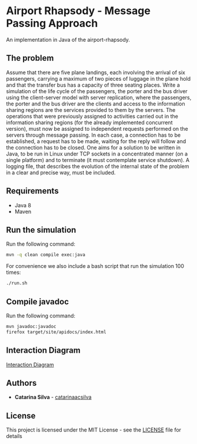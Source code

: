 # Airport Rhapsody - Message Passing Approach

An implementation in Java of the airport-rhapsody.


## The problem

Assume that there are five plane landings, each involving the arrival of six passengers, carrying a
maximum of two pieces of luggage in the plane hold and that the transfer bus has a capacity of three
seating places. Write a simulation of the life cycle of the passengers, the porter and the bus driver using
the client-server model with server replication, where the passengers, the porter and the bus driver are the
clients and access to the information sharing regions are the services provided to them by the servers.
The operations that were previously assigned to activities carried out in the information sharing
regions (for the already implemented concurrent version), must now be assigned to independent requests
performed on the servers through message passing. In each case, a connection has to be established, a
request has to be made, waiting for the reply will follow and the connection has to be closed.
One aims for a solution to be written in Java, to be run in Linux under TCP sockets in a concentrated
manner (on a single platform) and to terminate (it must contemplate service shutdown). A logging file,
that describes the evolution of the internal state of the problem in a clear and precise way, must be
included.

## Requirements

- Java 8
- Maven

## Run the simulation

Run the following command:

```bash
mvn -q clean compile exec:java
```

For convenience we also include a bash script that run the simulation 100 times:

```bash
./run.sh
```

## Compile javadoc

Run the following command:

```bash
mvn javadoc:javadoc
firefox target/site/apidocs/index.html
```

## Interaction Diagram

[Interaction Diagram](https://github.com/catarinaacsilva/airport-rhapsody/blob/master/interactionDiagram.pdf)

## Authors

* **Catarina Silva** - [catarinaacsilva](https://github.com/catarinaacsilva)

## License

This project is licensed under the MIT License - see the [LICENSE](LICENSE) file for details
